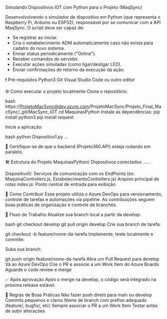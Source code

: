Simulando Dispositivos IOT com Python para o Projeto (MaqSync)

Desenvolvolvendo o simulador de dispositivo em Python 
(que representa o Raspberry Pi, Arduino ou ESP32), responsável por se comunicar com a API MaqSync. O script deve ser capaz de:

- Se registrar ao iniciar.
- Cria o estabelecimento ADM automaticamente caso não exista para cadatro do novo sistema.
- Enviar status periodicamente ("Online").
- Receber comandos do servidor.
- Executar ações simuladas (como ligar/desligar LED).
- Enviar confirmações de retorno da execução da ação.

❗ Pré-requisitos
Python3
Git
Visual Studio Code ou outro editor

⚙️ Como executar o projeto localmente
Clone o repositório:

bash
https://ProjetoMacSync@dev.azure.com/ProjetoMacSync/Projeto_Final_MacSync/_git/MacSync_IOT
cd MaquinasPython
Instale as dependências: 
pip install python3
pip install request

Inicie a aplicação:

bash
python Dispositivo1.py ...

🔁 Certifique-se de que o backend (Projeto360.API) esteja rodando em paralelo.

🛠️ Estrutura do Projeto
MaquinasPython/
Dispositivos conectados ......

Dispositivo1/: Serviços de comunicação com os EndPoints (ex: MaquinaControllers.js, EstabelecimentoControllers.js) Arquivo principal de rotas
index.js: Ponto central de entrada para exibição

🤝 Como Contribuir
Esse projeto utiliza o Azure DevOps para versionamento, controle de tarefas e automações via pipeline. As contribuições seguem boas práticas de organização e controle de branches.

🔁 Fluxo de Trabalho
Atualize sua branch local a partir da develop:

bash
git checkout develop
git pull origin develop
Crie sua branch de tarefa:

git checkout -b feature/nome-da-tarefa
Implemente, teste localmente e commite:

Suba sua branch:

git push origin feature/nome-da-tarefa
Abra um Pull Request para develop
Vá ao Azure DevOps
Crie o PR e associe a um Work Item do Azure Boards
Aguarde o code review e merge

✅ Após aprovação
Após o merge na develop, o código será integrado na próxima release estável.

📌 Regras de Boas Práticas
Não fazer push direto para main ou develop
Commits pequenos e claros
Nome de branch com prefixo adequado (feature/, bugfix/, etc)
Sempre associar o PR a um Work Item
Testar antes de subir alterações

